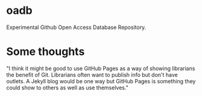 # oadb
Experimental Github Open Access Database Repository.

# Some thoughts 
"I think it might be good to use GitHub Pages as a way of showing librarians the benefit of Git. Librarians often want to publish info but don't have outlets. A Jekyll blog would be one way but GitHub Pages is something they could show to others as well as use themselves."
